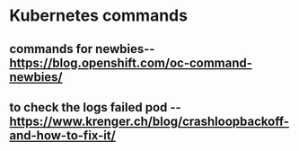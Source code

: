 # Kubernetes commands

## commands for newbies--https://blog.openshift.com/oc-command-newbies/

## to check the logs failed pod --https://www.krenger.ch/blog/crashloopbackoff-and-how-to-fix-it/
